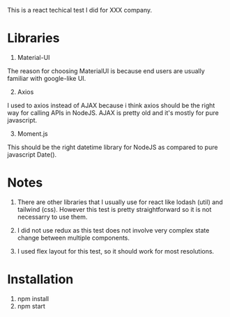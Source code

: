 This is a react techical test I did for XXX company.

# Libraries
1. Material-UI

  The reason for choosing MaterialUI is because end users are usually familiar with google-like UI.
  
2. Axios

  I used to axios instead of AJAX because i think axios should be the right way for calling APIs in NodeJS. AJAX is pretty old and it's mostly for pure javascript.
  
3. Moment.js

  This should be the right datetime library for NodeJS as compared to pure javascript Date().

# Notes
1. There are other libraries that I usually use for react like lodash (util) and tailwind (css). However this test is pretty straightforward so it is not necessarry to use them.

2. I did not use redux as this test does not involve very complex state change between multiple components.

3. I used flex layout for this test, so it should work for most resolutions.
  
# Installation
1. npm install
2. npm start
